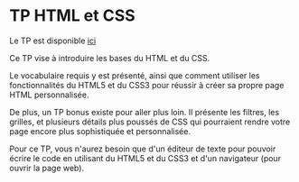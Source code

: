 # TP HTML et CSS

Le TP est disponible
[ici](https://github.com/prologin/gcc-resources/blob/gh-pages/04_web.pdf)

Ce TP vise à introduire les bases du HTML et du CSS.

Le vocabulaire requis y est présenté, ainsi que comment utiliser les
fonctionnalités du HTML5 et du CSS3 pour réussir à créer sa propre page HTML
personnalisée.

De plus, un TP bonus existe pour aller plus loin. Il présente les filtres, les
grilles, et plusieurs détails plus poussés de CSS qui pourraient rendre votre
page encore plus sophistiquée et personnalisée.

Pour ce TP, vous n'aurez besoin que d'un éditeur de texte pour pouvoir écrire le
code en utilisant du HTML5 et du CSS3 et d'un navigateur (pour ouvrir la page
web).

